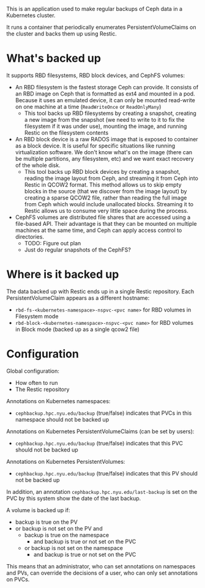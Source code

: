 This is an application used to make regular backups of Ceph data in a Kubernetes cluster.

It runs a container that periodically enumerates PersistentVolumeClaims on the cluster and backs them up using Restic.

# What's backed up

It supports RBD filesystems, RBD block devices, and CephFS volumes:

* An RBD filesystem is the fastest storage Ceph can provide. It consists of an RBD image on Ceph that is formatted as ext4 and mounted in a pod. Because it uses an emulated device, it can only be mounted read-write on one machine at a time (`ReadWriteOnce` or `ReadOnlyMany`)
    * This tool backs up RBD filesystems by creating a snapshot, creating a new image from the snapshot (we need to write to it to fix the filesystem if it was under use), mounting the image, and running Restic on the filesystem contents
* An RBD block device is a raw RADOS image that is exposed to container as a block device. It is useful for specific situations like running virtualization software. We don't know what's on the image (there can be multiple partitions, any filesystem, etc) and we want exact recovery of the whole disk.
    * This tool backs up RBD block devices by creating a snapshot, reading the image layout from Ceph, and streaming it from Ceph into Restic in QCOW2 format. This method allows us to skip empty blocks in the source (that we discover from the image layout) by creating a sparse QCOW2 file, rather than reading the full image from Ceph which would include unallocated blocks. Streaming it to Restic allows us to consume very little space during the process.
* CephFS volumes are distributed file shares that are accessed using a file-based API. Their advantage is that they can be mounted on multiple machines at the same time, and Ceph can apply access control to directories.
    * TODO: Figure out plan
    * Just do regular snapshots of the CephFS?

# Where is it backed up

The data backed up with Restic ends up in a single Restic repository. Each PersistentVolumeClaim appears as a different hostname:

* `rbd-fs-<kubernetes-namespace>-nspvc-<pvc name>` for RBD volumes in Filesystem mode
* `rbd-block-<kubernetes-namespace>-nspvc-<pvc name>` for RBD volumes in Block mode (backed up as a single qcow2 file)

# Configuration

Global configuration:

* How often to run
* The Restic repository

Annotations on Kubernetes namespaces:

* `cephbackup.hpc.nyu.edu/backup` (true/false) indicates that PVCs in this namespace should not be backed up

Annotations on Kubernetes PersistentVolumeClaims (can be set by users):

* `cephbackup.hpc.nyu.edu/backup` (true/false) indicates that this PVC should not be backed up

Annotations on Kubernetes PersistentVolumes:

* `cephbackup.hpc.nyu.edu/backup` (true/false) indicates that this PV should not be backed up

In addition, an annotation `cephbackup.hpc.nyu.edu/last-backup` is set on the PVC by this system show the date of the last backup.

A volume is backed up if:

* backup is true on the PV
* or backup is not set on the PV and
    * backup is true on the namespace
        * and backup is true or not set on the PVC
    * or backup is not set on the namespace
        * and backup is true or not set on the PVC

This means that an administrator, who can set annotations on namespaces and PVs, can override the decisions of a user, who can only set annotations on PVCs.
